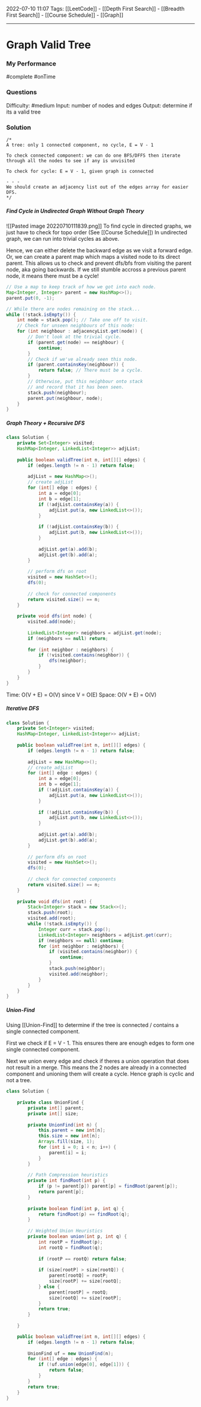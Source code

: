 2022-07-10 11:07
Tags: [[LeetCode]] - [[Depth First Search]] - [[Breadth First Search]] - [[Course Schedule]] - [[Graph]]
- - - - - - - - - - - - - - - - - - - - - - - - - - - - -   
# Graph Valid Tree
### My Performance
#complete #onTime 

### Questions
Difficulty: #medium 
Input: number of nodes and edges
Output: determine if its a valid tree

### Solution
```
/*
A tree: only 1 connected component, no cycle, E = V - 1

To check connected component: we can do one BFS/DFFS then iterate through all the nodes to see if any is unvisited

To check for cycle: E = V - 1, given graph is connected

- - -
We should create an adjacency list out of the edges array for easier DFS.
*/
```

##### Find Cycle in Undirected Graph Without Graph Theory
![[Pasted image 20220710111839.png]]
To find cycle in directed graphs, we just have to check for topo order (See [[Course Schedule]])
In undirected graph, we can run into trivial cycles as above. 

Hence, we can either delete the backward edge as we visit a forward edge. Or, we can create a parent map which maps a visited node to its direct parent. This allows us to check and prevent dfs/bfs from visiting the parent node, aka going backwards. If we still stumble accross a previous parent node, it means there must be a cycle!

```Java
// Use a map to keep track of how we got into each node.
Map<Integer, Integer> parent = new HashMap<>();
parent.put(0, -1);

// While there are nodes remaining on the stack...
while (!stack.isEmpty()) {
    int node = stack.pop(); // Take one off to visit.
    // Check for unseen neighbours of this node:
    for (int neighbour : adjacencyList.get(node)) {
        // Don't look at the trivial cycle.
        if (parent.get(node) == neighbour) {
            continue;
        }
        // Check if we've already seen this node.
        if (parent.containsKey(neighbour)) {
            return false; // There must be a cycle.
        }
        // Otherwise, put this neighbour onto stack
        // and record that it has been seen.
        stack.push(neighbour);
        parent.put(neighbour, node);
    }
}
```

##### Graph Theory + Recursive DFS
```Java
class Solution {
    private Set<Integer> visited;
    HashMap<Integer, LinkedList<Integer>> adjList;
    
    public boolean validTree(int n, int[][] edges) {
        if (edges.length != n - 1) return false;
        
        adjList = new HashMap<>();
        // create adjList
        for (int[] edge : edges) {
            int a = edge[0];
            int b = edge[1];
            if (!adjList.containsKey(a)) {
                adjList.put(a, new LinkedList<>());
            }
            
            if (!adjList.containsKey(b)) {
                adjList.put(b, new LinkedList<>());
            }
            
            adjList.get(a).add(b);
            adjList.get(b).add(a);
        }
        
        // perform dfs on root
        visited = new HashSet<>();
        dfs(0);
        
        // check for connected components
        return visited.size() == n;
    }
    
    private void dfs(int node) {
        visited.add(node);
        
        LinkedList<Integer> neighbors = adjList.get(node);
        if (neighbors == null) return;
        
        for (int neighbor : neighbors) {
            if (!visited.contains(neighbor)) {
                dfs(neighbor);
            }
        }
    }
}
```

Time: O(V + E) = O(V) since V = O(E)
Space: O(V + E) = O(V)

##### Iterative DFS
```Java
class Solution {
    private Set<Integer> visited;
    HashMap<Integer, LinkedList<Integer>> adjList;
    
    public boolean validTree(int n, int[][] edges) {
        if (edges.length != n - 1) return false;
        
        adjList = new HashMap<>();
        // create adjList
        for (int[] edge : edges) {
            int a = edge[0];
            int b = edge[1];
            if (!adjList.containsKey(a)) {
                adjList.put(a, new LinkedList<>());
            }
            
            if (!adjList.containsKey(b)) {
                adjList.put(b, new LinkedList<>());
            }
            
            adjList.get(a).add(b);
            adjList.get(b).add(a);
        }
        
        // perform dfs on root
        visited = new HashSet<>();
        dfs(0);
        
        // check for connected components
        return visited.size() == n;
    }
    
    private void dfs(int root) {
        Stack<Integer> stack = new Stack<>();
        stack.push(root);
        visited.add(root);
        while (!stack.isEmpty()) {
            Integer curr = stack.pop();
            LinkedList<Integer> neighbors = adjList.get(curr);
            if (neighbors == null) continue;
            for (int neighbor : neighbors) {
                if (visited.contains(neighbor)) {
                    continue;
                }
                stack.push(neighbor);
                visited.add(neighbor);
            }
        }   
    }
}
```

##### Union-Find
Using [[Union-Find]] to determine if the tree is connected / contains a single connected component. 

First we check if E = V - 1. This ensures there are enough edges to form one single connected component. 

Next we union every edge and check if theres a union operation that does not result in a merge. This means the 2 nodes are already in a connected component and unioning them will create a cycle. Hence graph is cyclic and not a tree.

```Java
class Solution {
    
    private class UnionFind {
        private int[] parent;
        private int[] size;
        
        private UnionFind(int n) {
            this.parent = new int[n];
            this.size = new int[n];
            Arrays.fill(size, 1);
            for (int i = 0; i < n; i++) {
                parent[i] = i;
            }
        }
        
        // Path Compression heuristics
        private int findRoot(int p) {
            if (p != parent[p]) parent[p] = findRoot(parent[p]);
            return parent[p];
        }
        
        private boolean find(int p, int q) {
            return findRoot(p) == findRoot(q);
        }
        
        // Weighted Union Heuristics
        private boolean union(int p, int q) {
            int rootP = findRoot(p);
            int rootQ = findRoot(q);
            
            if (rootP == rootQ) return false;
            
            if (size[rootP] > size[rootQ]) {
                parent[rootQ] = rootP;
                size[rootP] += size[rootQ];
            } else {
                parent[rootP] = rootQ;
                size[rootQ] += size[rootP];
            }
            return true;
        }
        
    }

    public boolean validTree(int n, int[][] edges) {
        if (edges.length != n - 1) return false;
        
        UnionFind uf = new UnionFind(n);
        for (int[] edge : edges) {
            if (!uf.union(edge[0], edge[1])) {
                return false;
            }
        }
        return true;
    }
}
```